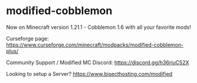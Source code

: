 # modified-cobblemon

Now on Minecraft version 1.21.1 - Cobblemon 1.6 with all your favorite mods!

Curseforge page: https://www.curseforge.com/minecraft/modpacks/modified-cobblemon-plus/

Community Support / Modified MC Discord: https://discord.gg/h36rjuC52X

Looking to setup a Server? https://www.bisecthosting.com/modified


